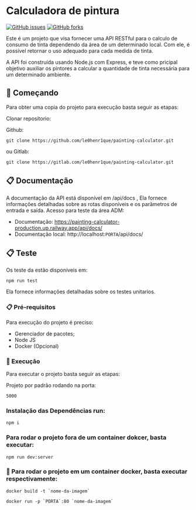 
# Calculadora de pintura
[![GitHub issues](https://img.shields.io/github/issues/le0henr1que/desafio-verzel-Back-end.svg)](https://github.com/le0henr1que/desafio-verzel-Back-end/issues)
[![GitHub forks](https://img.shields.io/github/forks/sle0henr1que/desafio-verzel-Back-end.svg)](https://github.com/le0henr1que/desafio-verzel-Back-end/network)

Este é um projeto que visa fornecer uma API RESTful para o calculo de consumo de tinta dependendo da área de um determinado local. Com ele, é possível retornar o uso adequado para cada medida de tinta.

A API foi construída usando Node.js com Express, e teve como pricipal objetivo auxiliar os pintores a calcular a quantidade de tinta necessária para um determinado ambiente.
## 🚀 Começando

Para obter uma copia do projeto para execução basta seguir as etapas:

Clonar repositorio:

Github:
```
git clone https://github.com/le0henr1que/painting-calculator.git
```
ou Gitlab:
```
git clone https://gitlab.com/le0henr1que/painting-calculator.git
```

## 📋 Documentação

A documentação da API está disponível em /api/docs , Ela fornece informações detalhadas sobre as rotas disponíveis e os parâmetros de entrada e saída.
Acesso para teste da área ADM:

* Documentação: https://painting-calculator-production.up.railway.app/api/docs/
* Documentação local: http://localhost:`PORTA`/api/docs/

## 📋 Teste

Os teste da estão disponíveis em:
```
npm run test
```

Ela fornece informações detalhadas sobre os testes unitarios.

### 📋 Pré-requisitos

Para execução do projeto é preciso:

- Gerenciador de pacotes;
- Node JS
- Docker (Opcional)

### 🔧 Execução

Para executar o projeto basta seguir as etapas:

Projeto por padrão rodando na porta:

`5000`

### Instalação das Dependências run:

```
npm i
```

### Para rodar o projeto fora de um container dokcer, basta executar:

```
npm run dev:server
```

### 🐋 Para rodar o projeto em um container docker, basta executar respectivamente:


```
docker build -t `nome-da-imagem`
```

```
docker run -p `PORTA`:80 `nome-da-imagem`
```




